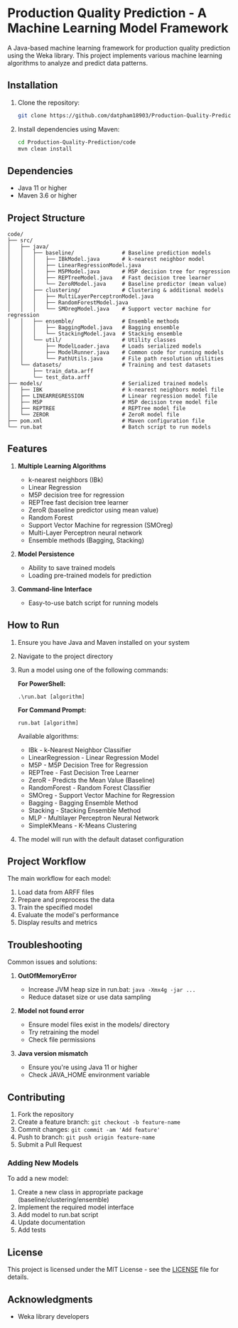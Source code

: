 # Production Quality Prediction - A Machine Learning Model Framework

A Java-based machine learning framework for production quality prediction using the Weka library. This project implements various machine learning algorithms to analyze and predict data patterns.

## Installation

1. Clone the repository:
   ```bash
   git clone https://github.com/datpham18903/Production-Quality-Prediction.git
   ```

2. Install dependencies using Maven:
   ```bash
   cd Production-Quality-Prediction/code
   mvn clean install
   ```

## Dependencies

- Java 11 or higher
- Maven 3.6 or higher

## Project Structure

```
code/
├── src/
│   ├── java/
│   │   ├── baseline/               # Baseline prediction models
│   │   │   ├── IBkModel.java       # k-nearest neighbor model
│   │   │   ├── LinearRegressionModel.java
│   │   │   ├── M5PModel.java       # M5P decision tree for regression
│   │   │   ├── REPTreeModel.java   # Fast decision tree learner
│   │   │   └── ZeroRModel.java     # Baseline predictor (mean value)
│   │   ├── clustering/             # Clustering & additional models
│   │   │   ├── MultiLayerPerceptronModel.java
│   │   │   ├── RandomForestModel.java
│   │   │   └── SMOregModel.java    # Support vector machine for regression
│   │   ├── ensemble/               # Ensemble methods
│   │   │   ├── BaggingModel.java   # Bagging ensemble
│   │   │   └── StackingModel.java  # Stacking ensemble
│   │   └── util/                   # Utility classes
│   │       ├── ModelLoader.java    # Loads serialized models
│   │       ├── ModelRunner.java    # Common code for running models
│   │       └── PathUtils.java      # File path resolution utilities
│   └── datasets/                   # Training and test datasets
│       ├── train_data.arff
│       └── test_data.arff
├── models/                         # Serialized trained models
│   ├── IBK                         # k-nearest neighbors model file
│   ├── LINEARREGRESSION            # Linear regression model file
│   ├── M5P                         # M5P decision tree model file
│   ├── REPTREE                     # REPTree model file
│   └── ZEROR                       # ZeroR model file
├── pom.xml                         # Maven configuration file
└── run.bat                         # Batch script to run models
```

## Features

1. **Multiple Learning Algorithms**
   - k-nearest neighbors (IBk)
   - Linear Regression
   - M5P decision tree for regression
   - REPTree fast decision tree learner
   - ZeroR (baseline predictor using mean value)
   - Random Forest
   - Support Vector Machine for regression (SMOreg)
   - Multi-Layer Perceptron neural network
   - Ensemble methods (Bagging, Stacking)

2. **Model Persistence**
   - Ability to save trained models
   - Loading pre-trained models for prediction

3. **Command-line Interface**
   - Easy-to-use batch script for running models

## How to Run

1. Ensure you have Java and Maven installed on your system

2. Navigate to the project directory

3. Run a model using one of the following commands:

   **For PowerShell:**
   ```
   .\run.bat [algorithm]
   ```

   **For Command Prompt:**
   ```
   run.bat [algorithm]
   ```
   
   Available algorithms:
   - IBk - k-Nearest Neighbor Classifier
   - LinearRegression - Linear Regression Model
   - M5P - M5P Decision Tree for Regression
   - REPTree - Fast Decision Tree Learner
   - ZeroR - Predicts the Mean Value (Baseline)
   - RandomForest - Random Forest Classifier
   - SMOreg - Support Vector Machine for Regression
   - Bagging - Bagging Ensemble Method
   - Stacking - Stacking Ensemble Method
   - MLP - Multilayer Perceptron Neural Network
   - SimpleKMeans - K-Means Clustering

4. The model will run with the default dataset configuration

## Project Workflow

The main workflow for each model:

1. Load data from ARFF files
2. Prepare and preprocess the data
3. Train the specified model
4. Evaluate the model's performance
5. Display results and metrics

## Troubleshooting

Common issues and solutions:

1. **OutOfMemoryError**
   - Increase JVM heap size in run.bat: `java -Xmx4g -jar ...`
   - Reduce dataset size or use data sampling

2. **Model not found error**
   - Ensure model files exist in the models/ directory
   - Try retraining the model
   - Check file permissions

3. **Java version mismatch**
   - Ensure you're using Java 11 or higher
   - Check JAVA_HOME environment variable

## Contributing

1. Fork the repository
2. Create a feature branch: `git checkout -b feature-name`
3. Commit changes: `git commit -am 'Add feature'`
4. Push to branch: `git push origin feature-name`
5. Submit a Pull Request

### Adding New Models

To add a new model:

1. Create a new class in appropriate package (baseline/clustering/ensemble)
2. Implement the required model interface
3. Add model to run.bat script
4. Update documentation
5. Add tests

## License

This project is licensed under the MIT License - see the [LICENSE](LICENSE) file for details.

## Acknowledgments

- Weka library developers